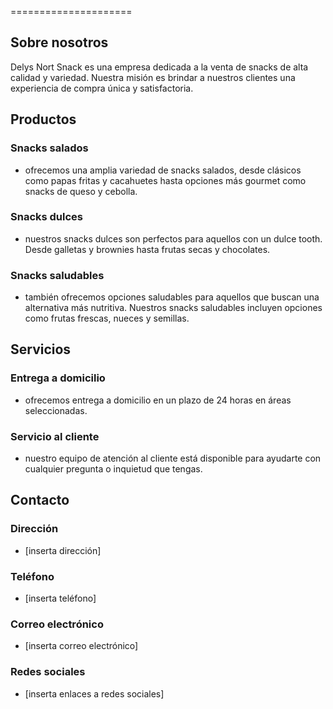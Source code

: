 
=====================

## Sobre nosotros

Delys Nort Snack es una empresa dedicada a la venta de snacks de alta calidad y variedad. Nuestra misión es brindar a nuestros clientes una experiencia de compra única y satisfactoria.

## Productos

### Snacks salados

* ofrecemos una amplia variedad de snacks salados, desde clásicos como papas fritas y cacahuetes hasta opciones más gourmet como snacks de queso y cebolla.

### Snacks dulces

* nuestros snacks dulces son perfectos para aquellos con un dulce tooth. Desde galletas y brownies hasta frutas secas y chocolates.

### Snacks saludables

* también ofrecemos opciones saludables para aquellos que buscan una alternativa más nutritiva. Nuestros snacks saludables incluyen opciones como frutas frescas, nueces y semillas.

## Servicios

### Entrega a domicilio

* ofrecemos entrega a domicilio en un plazo de 24 horas en áreas seleccionadas.

### Servicio al cliente

* nuestro equipo de atención al cliente está disponible para ayudarte con cualquier pregunta o inquietud que tengas.

## Contacto

### Dirección

* [inserta dirección]

### Teléfono

* [inserta teléfono]

### Correo electrónico

* [inserta correo electrónico]

### Redes sociales

* [inserta enlaces a redes sociales]

